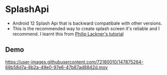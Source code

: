 # SplashApi
* Android 12 Splash Api that is backward compatibale with other versions. 
* This is the recommended way to create splash screen it's reliable and I recommend. I learnt this from [Philip Lackner's tutorial](https://www.youtube.com/watch?v=Loo4i5IrZ4Y)

## Demo
https://user-images.githubusercontent.com/72180010/147875264-68b58d7a-8b2a-49e0-97e6-47b87ad8842d.mov
